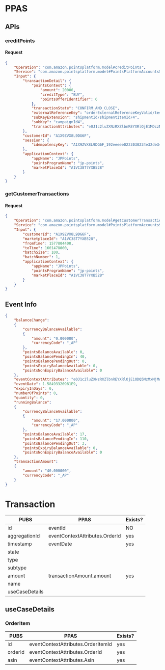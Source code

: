 # PPAS

## APIs
### creditPoints
#### Request
```json
{
    "Operation": "com.amazon.pointsplatform.model#creditPoints",
    "Service": "com.amazon.pointsplatform.model#PointsPlatformAccountsService",
    "Input": {
        "transactionDetail": {
            "pointsContext": {
                "amount": 20000,
                "creditType": "BUY",
                "pointsOfferIdentifier": 6
            },
            "transactionState": "CONFIRM_AND_CLOSE",
            "externalReferenceKey": "orderExternalReferenceKeyValid/testInitializeCancelRequest/4",
            "subKeyExtension": "shipmentId/shipmentItemId/4",
            "subKey": "campaignId4",
            "transactionAttributes": "e0J1c2luZXNzRXZlbnREYXRlOjE1MDczNzI5NTQ4MDksQ2FtcGFpZ25JZDoiMiIsSW50ZXJuYWxDb21tZW50OiJuYW1lPXVzZXJuYW1lLHZhbHVlPXBvaW50c3lzLHR5cGU9c3RyO25hbWU9cmVhc29uLHZhbHVlPWNycC1jYmNjLWNvbmZpcm1lZCx0eXBlPXN0cklkIixNYXJrZXRwbGFjZUlkOjYsRXZlbnRUeG5UeXBlOiJQQVlNRU5UX0lOU1RSVU1FTlRfR1JBTlQiLFBheW1lbnRUcmFuc2FjdGlvbklkOiI3MDEwMDc5NjM0Njg1IixQYXltZW50VHJhbnNhY3Rpb25UYWc6Ijk0MS03OTM1NTQ3LTY0OTU4NDEifQ=="
        },
        "customerId": "A1X9ZVX8L9DG6F",
        "session": {
            "idempotencyKey": "A1X9ZVX8L9DG6F_192eeeee0223030234e32de343"
        },
        "applicationContext": {
            "appName": "JPPoints",
            "pointsProgramName": "jp-points",
            "marketPlaceId": "A1VC38T7YXB528"
        }
    }
}
```

### getCustomerTransactions
#### Request
```json
{
    "Operation": "com.amazon.pointsplatform.model#getCustomerTransactions",
    "Service": "com.amazon.pointsplatform.model#PointsPlatformAccountsService",
    "Input": {
        "customerId": "A1X9ZVX8L9DG6F",
        "marketplaceId": "A1VC38T7YXB528",
        "fromTime": 1577804400,
        "toTime": 1601478000,
        "batchSize": 100,
        "batchNumber": 1,
        "applicationContext": {
            "appName": "JPPoints",
            "pointsProgramName": "jp-points",
            "marketPlaceId": "A1VC38T7YXB528"
        }
    }
}
```

## Event Info
```json
{
    "balanceChange":
    {
        "currencyBalanceAvailable":
        {
            "amount": "0.000000",
            "currencyCode": "_AP"
        },
        "pointsBalanceAvailable": 0,
        "pointsBalancePendingIn": 40,
        "pointsBalancePendingOut": 0,
        "pointsExpiryBalanceAvailable": 0,
        "pointsNonExpiryBalanceAvailable": 0
    },
    "eventContextAttributes": "e0J1c2luZXNzRXZlbnREYXRlOjE1ODQ5MzMxMjMwMDAsU2t1OiJQUDEwMDAwNTUxIixBc2luOiJQUDEwMDAwNTUxIixDYW1wYWlnbklkOiIxIixHTFByb2R1Y3RHcm91cElkOjEwNyxNYXJrZXRwbGFjZUlkOjYsTWVyY2hhbnRJZDoxMixPcmRlcklkOiI5NDEtOTk2OTE4MS0zMzM3NDQ0IixPcmRlckl0ZW1JZDo2MTc1NjMyMzg0NjQ1LFByaWNlOjEwMDAuLFF1YW50aXR5OjQsRXZlbnRUeG5UeXBlOiJPUkRSIixWZXJzaW9uOiIyLjAifQ==",
    "eventDate": 1.58493320981E9,
    "expiryInDays": 0,
    "numberOfPoints": 0,
    "quantity": 0,
    "runningBalance":
    {
        "currencyBalanceAvailable":
        {
            "amount": "17.000000",
            "currencyCode": "_AP"
        },
        "pointsBalanceAvailable": 17,
        "pointsBalancePendingIn": 110,
        "pointsBalancePendingOut": 3,
        "pointsExpiryBalanceAvailable": 0,
        "pointsNonExpiryBalanceAvailable": 0
    },
    "transactionAmount":
    {
        "amount": "40.000000",
        "currencyCode": "_AP"
    }
}
```

# Transaction

| PUBS           | PPAS                           | Exists? |
|----------------|--------------------------------|---------|
| id             | eventId                        | NO      |
| aggregationId  | eventContextAttributes.OrderId | yes     |
| timestamp      | eventDate                      | yes     |
| state          |                                |         |
| type           |                                |         |
| subtype        |                                |         |
| amount         | transactionAmount.amount       | yes     |
| name           |                                |         |
| useCaseDetails |                                |         |

## useCaseDetails
### OrderItem
| PUBS    | PPAS                               | Exists? |
|---------|------------------------------------|---------|
| id      | eventContextAttributes.OrderItemId | yes     |
| orderId | eventContextAttributes.OrderId     | yes     |
| asin    | eventContextAttributes.Asin        | yes     |
